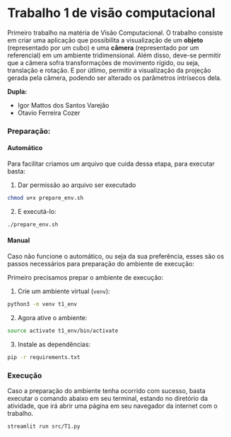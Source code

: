 # Trabalho 1 de visão computacional 
Primeiro trabalho na matéria de Visão Computacional.
O trabalho consiste em criar uma aplicação que possibilita
a visualização de um **objeto** (representado por um cubo) e uma 
**câmera** (representado por um referencial) em um ambiente tridimensional. 
Além disso, deve-se permitir que a câmera sofra transformações
de movimento rígido, ou seja, translação e rotação. E por útlimo,
permitir a visualização da projeção gerada pela câmera, podendo
ser alterado os parâmetros intrísecos dela.


**Dupla:** 
- Igor Mattos dos Santos Varejão
- Otavio Ferreira Cozer

### Preparação:
#### Automático
Para facilitar criamos um arquivo que cuida dessa etapa,
para executar basta:
1. Dar permissão ao arquivo ser executado
```bash
chmod u+x prepare_env.sh
```
2. E executá-lo:
```bash
./prepare_env.sh
```
#### Manual
Caso não funcione o automático, ou seja da sua preferência,
esses são os passos necessários para preparação do ambiente de execução:

Primeiro precisamos prepar o ambiente de execução:
1. Crie um ambiente virtual (`venv`):
```bash 
python3 -m venv t1_env
```
2. Agora ative o ambiente:
```bash
source activate t1_env/bin/activate
```
3. Instale as dependências:
```bash
pip -r requirements.txt
```
### Execução
Caso a preparação do ambiente tenha ocorrido com sucesso,
basta executar o comando abaixo em seu terminal, estando
no diretório da atividade, que irá abrir uma página em 
seu navegador da internet com o trabalho.
```bash
streamlit run src/T1.py
```
